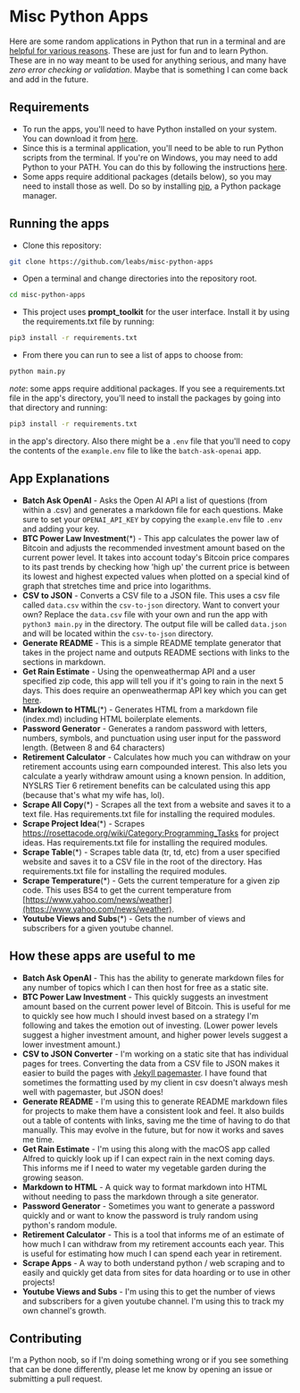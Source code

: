 # Misc Python Apps

Here are some random applications in Python that run in a terminal and are [helpful for various reasons](#how-these-apps-are-useful-to-me). These are just for fun and to learn Python. These are in no way meant to be used for anything serious, and many have _zero error checking or validation_. Maybe that is something I can come back and add in the future.

## Requirements

- To run the apps, you'll need to have Python installed on your system. You can download it from [here](https://www.python.org/downloads/).
- Since this is a terminal application, you'll need to be able to run Python scripts from the terminal. If you're on Windows, you may need to add Python to your PATH. You can do this by following the instructions [here](https://geek-university.com/python/add-python-to-the-windows-path/).
- Some apps require additional packages (details below), so you may need to install those as well. Do so by installing [pip](https://pypi.org/project/pip/), a Python package manager.

## Running the apps

- Clone this repository:

```bash
git clone https://github.com/leabs/misc-python-apps
```

- Open a terminal and change directories into the repository root.

```bash
cd misc-python-apps
```

- This project uses **prompt_toolkit** for the user interface. Install it by using the requirements.txt file by running:

```bash
pip3 install -r requirements.txt
```

- From there you can run to see a list of apps to choose from:

```bash
python main.py
```

_note_: some apps require additional packages. If you see a requirements.txt file in the app's directory, you'll need to install the packages by going into that directory and running:

```bash
pip3 install -r requirements.txt
```

in the app's directory. Also there might be a `.env` file that you'll need to copy the contents of the `example.env` file to like the `batch-ask-openai` app.

## App Explanations

- **Batch Ask OpenAI** - Asks the Open AI API a list of questions (from within a .csv) and generates a markdown file for each questions. Make sure to set your `OPENAI_API_KEY` by copying the `example.env` file to `.env` and adding your key.
- **BTC Power Law Investment**(\*) - This app calculates the power law of Bitcoin and adjusts the recommended investment amount based on the current power level. It takes into account today's Bitcoin price compares to its past trends by checking how 'high up' the current price is between its lowest and highest expected values when plotted on a special kind of graph that stretches time and price into logarithms.
- **CSV to JSON** - Converts a CSV file to a JSON file. This uses a csv file called `data.csv` within the `csv-to-json` directory. Want to convert your own? Replace the `data.csv` file with your own and run the app with `python3 main.py` in the directory. The output file will be called `data.json` and will be located within the `csv-to-json` directory.
- **Generate README** - This is a simple README template generator that takes in the project name and outputs README sections with links to the sections in markdown.
- **Get Rain Estimate** - Using the openweathermap API and a user specified zip code, this app will tell you if it's going to rain in the next 5 days. This does require an openweathermap API key which you can get [here](https://openweathermap.org/api).
- **Markdown to HTML**(\*) - Generates HTML from a markdown file (index.md) including HTML boilerplate elements.
- **Password Generator** - Generates a random password with letters, numbers, symbols, and punctuation using user input for the password length. (Between 8 and 64 characters)
- **Retirement Calculator** - Calculates how much you can withdraw on your retirement accounts using earn compounded interest. This also lets you calculate a yearly withdraw amount using a known pension. In addition, NYSLRS Tier 6 retirement benefits can be calculated using this app (because that's what my wife has, lol).
- **Scrape All Copy**(\*) - Scrapes all the text from a website and saves it to a text file. Has requirements.txt file for installing the required modules.
- **Scrape Project Idea**(\*) - Scrapes <https://rosettacode.org/wiki/Category:Programming_Tasks> for project ideas. Has requirements.txt file for installing the required modules.
- **Scrape Table**(\*) - Scrapes table data (tr, td, etc) from a user specified website and saves it to a CSV file in the root of the directory. Has requirements.txt file for installing the required modules.
- **Scrape Temperature**(\*) - Gets the current temperature for a given zip code. This uses BS4 to get the current temperature from [https://www.yahoo.com/news/weather](https://www.yahoo.com/news/weather).
- **Youtube Views and Subs**(\*) - Gets the number of views and subscribers for a given youtube channel.

## How these apps are useful to me

- **Batch Ask OpenAI** - This has the ability to generate markdown files for any number of topics which I can then host for free as a static site.
- **BTC Power Law Investment** - This quickly suggests an investment amount based on the current power level of Bitcoin. This is useful for me to quickly see how much I should invest based on a strategy I'm following and takes the emotion out of investing. (Lower power levels suggest a higher investment amount, and higher power levels suggest a lower investment amount.)
- **CSV to JSON Converter** - I'm working on a static site that has individual pages for trees. Converting the data from a CSV file to JSON makes it easier to build the pages with [Jekyll pagemaster](https://github.com/mnyrop/pagemaster/#readme). I have found that sometimes the formatting used by my client in csv doesn't always mesh well with pagemaster, but JSON does!
- **Generate README** - I'm using this to generate README markdown files for projects to make them have a consistent look and feel. It also builds out a table of contents with links, saving me the time of having to do that manually. This may evolve in the future, but for now it works and saves me time.
- **Get Rain Estimate** - I'm using this along with the macOS app called Alfred to quickly look up if I can expect rain in the next coming days. This informs me if I need to water my vegetable garden during the growing season.
- **Markdown to HTML** - A quick way to format markdown into HTML without needing to pass the markdown through a site generator.
- **Password Generator** - Sometimes you want to generate a password quickly and or want to know the password is truly random using python's random module.
- **Retirement Calculator** - This is a tool that informs me of an estimate of how much I can withdraw from my retirement accounts each year. This is useful for estimating how much I can spend each year in retirement.
- **Scrape Apps** - A way to both understand python / web scraping and to easily and quickly get data from sites for data hoarding or to use in other projects!
- **Youtube Views and Subs** - I'm using this to get the number of views and subscribers for a given youtube channel. I'm using this to track my own channel's growth.

## Contributing

I'm a Python noob, so if I'm doing something wrong or if you see something that can be done differently, please let me know by opening an issue or submitting a pull request.
